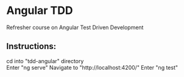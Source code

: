 #   Angular TDD
Refresher course on Angular Test Driven Development

##  Instructions:
cd into "tdd-angular" directory<br>
Enter "ng serve"
Navigate to "http://localhost:4200/"
Enter "ng test"